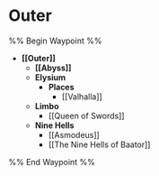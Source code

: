 # Outer
%% Begin Waypoint %%
- **[[Outer]]**
	- **[[Abyss]]**
	- **Elysium**
		- **Places**
			- [[Valhalla]]
	- **Limbo**
		- [[Queen of Swords]]
	- **Nine Hells**
		- [[Asmodeus]]
		- [[The Nine Hells of Baator]]

%% End Waypoint %%
